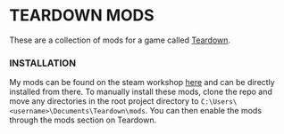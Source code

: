 # TEARDOWN MODS
These are a collection of mods for a game called [Teardown](https://store.steampowered.com/app/1167630/Teardown/).

### INSTALLATION
My mods can be found on the steam workshop [here](https://steamcommunity.com/id/quacky_boi/myworkshopfiles/) and can be directly installed from there.
To manually install these mods, clone the repo and move any directories in the root project directory to `C:\Users\<username>\Documents\Teardown\mods`. You can then enable the mods through the mods section on Teardown.
